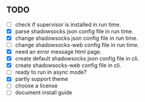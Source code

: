 TODO
----
- [ ] check if supervisor is installed in run time.
- [x] parse shadowsocks json config file in run time.
- [x] change shadowsocks json config file in run time.
- [ ] change shadowsocks-web config file in run time.
- [x] need an error message html page.
- [x] create default shadowsocks json config file in cli.
- [x] create shadowsocks-web config file in cli.
- [ ] ready to run in async mode?
- [x] partly support theme
- [ ] choose a license
- [ ] document install guide
